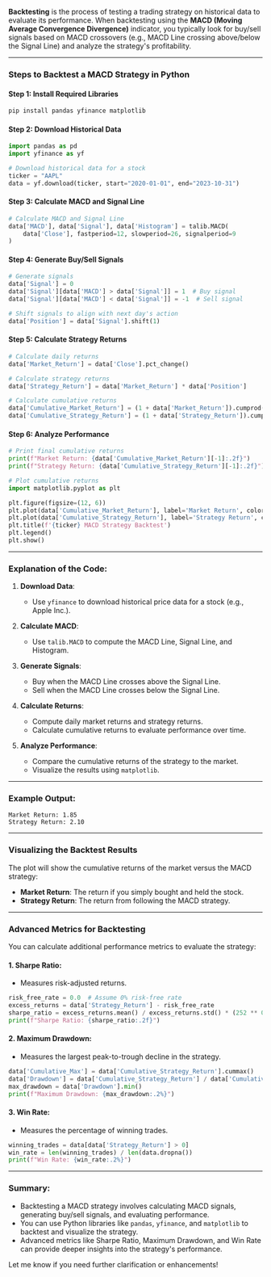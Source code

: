 **Backtesting** is the process of testing a trading strategy on historical data to evaluate its performance. When backtesting using the **MACD (Moving Average Convergence Divergence)** indicator, you typically look for buy/sell signals based on MACD crossovers (e.g., MACD Line crossing above/below the Signal Line) and analyze the strategy's profitability.

---

### Steps to Backtest a MACD Strategy in Python

#### Step 1: Install Required Libraries
```bash
pip install pandas yfinance matplotlib
```

#### Step 2: Download Historical Data
```python
import pandas as pd
import yfinance as yf

# Download historical data for a stock
ticker = "AAPL"
data = yf.download(ticker, start="2020-01-01", end="2023-10-31")
```

#### Step 3: Calculate MACD and Signal Line
```python
# Calculate MACD and Signal Line
data['MACD'], data['Signal'], data['Histogram'] = talib.MACD(
    data['Close'], fastperiod=12, slowperiod=26, signalperiod=9
)
```

#### Step 4: Generate Buy/Sell Signals
```python
# Generate signals
data['Signal'] = 0
data['Signal'][data['MACD'] > data['Signal']] = 1  # Buy signal
data['Signal'][data['MACD'] < data['Signal']] = -1  # Sell signal

# Shift signals to align with next day's action
data['Position'] = data['Signal'].shift(1)
```

#### Step 5: Calculate Strategy Returns
```python
# Calculate daily returns
data['Market_Return'] = data['Close'].pct_change()

# Calculate strategy returns
data['Strategy_Return'] = data['Market_Return'] * data['Position']

# Calculate cumulative returns
data['Cumulative_Market_Return'] = (1 + data['Market_Return']).cumprod()
data['Cumulative_Strategy_Return'] = (1 + data['Strategy_Return']).cumprod()
```

#### Step 6: Analyze Performance
```python
# Print final cumulative returns
print(f"Market Return: {data['Cumulative_Market_Return'][-1]:.2f}")
print(f"Strategy Return: {data['Cumulative_Strategy_Return'][-1]:.2f}")

# Plot cumulative returns
import matplotlib.pyplot as plt

plt.figure(figsize=(12, 6))
plt.plot(data['Cumulative_Market_Return'], label='Market Return', color='blue')
plt.plot(data['Cumulative_Strategy_Return'], label='Strategy Return', color='orange')
plt.title(f'{ticker} MACD Strategy Backtest')
plt.legend()
plt.show()
```

---

### Explanation of the Code:
1. **Download Data**:
   - Use `yfinance` to download historical price data for a stock (e.g., Apple Inc.).

2. **Calculate MACD**:
   - Use `talib.MACD` to compute the MACD Line, Signal Line, and Histogram.

3. **Generate Signals**:
   - Buy when the MACD Line crosses above the Signal Line.
   - Sell when the MACD Line crosses below the Signal Line.

4. **Calculate Returns**:
   - Compute daily market returns and strategy returns.
   - Calculate cumulative returns to evaluate performance over time.

5. **Analyze Performance**:
   - Compare the cumulative returns of the strategy to the market.
   - Visualize the results using `matplotlib`.

---

### Example Output:
```
Market Return: 1.85
Strategy Return: 2.10
```

---

### Visualizing the Backtest Results
The plot will show the cumulative returns of the market versus the MACD strategy:
- **Market Return**: The return if you simply bought and held the stock.
- **Strategy Return**: The return from following the MACD strategy.

---

### Advanced Metrics for Backtesting
You can calculate additional performance metrics to evaluate the strategy:

#### 1. **Sharpe Ratio**:
   - Measures risk-adjusted returns.
   ```python
   risk_free_rate = 0.0  # Assume 0% risk-free rate
   excess_returns = data['Strategy_Return'] - risk_free_rate
   sharpe_ratio = excess_returns.mean() / excess_returns.std() * (252 ** 0.5)  # Annualized
   print(f"Sharpe Ratio: {sharpe_ratio:.2f}")
   ```

#### 2. **Maximum Drawdown**:
   - Measures the largest peak-to-trough decline in the strategy.
   ```python
   data['Cumulative_Max'] = data['Cumulative_Strategy_Return'].cummax()
   data['Drawdown'] = data['Cumulative_Strategy_Return'] / data['Cumulative_Max'] - 1
   max_drawdown = data['Drawdown'].min()
   print(f"Maximum Drawdown: {max_drawdown:.2%}")
   ```

#### 3. **Win Rate**:
   - Measures the percentage of winning trades.
   ```python
   winning_trades = data[data['Strategy_Return'] > 0]
   win_rate = len(winning_trades) / len(data.dropna())
   print(f"Win Rate: {win_rate:.2%}")
   ```

---

### Summary:
- Backtesting a MACD strategy involves calculating MACD signals, generating buy/sell signals, and evaluating performance.
- You can use Python libraries like `pandas`, `yfinance`, and `matplotlib` to backtest and visualize the strategy.
- Advanced metrics like Sharpe Ratio, Maximum Drawdown, and Win Rate can provide deeper insights into the strategy's performance.

Let me know if you need further clarification or enhancements!